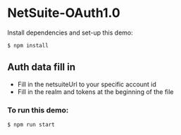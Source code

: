 # NetSuite-OAuth1.0

Install dependencies and set-up this demo:

    $ npm install

## Auth data fill in

- Fill in the netsuiteUrl to your specific account id
- Fill in the realm and tokens at the beginning of the file

### To run this demo:

    $ npm run start
